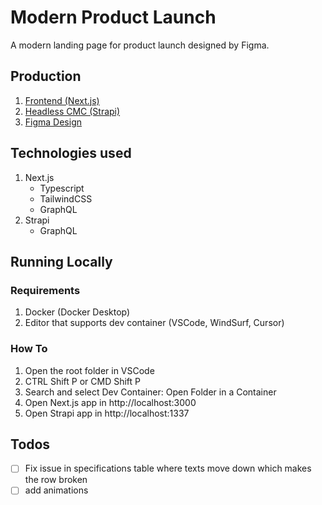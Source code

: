 # Modern Product Launch

A modern landing page for product launch designed by Figma.

## Production

1. [Frontend (Next.js)](https://modern-product-launch.hjcasayas.info)
1. [Headless CMC (Strapi)](https://strapi-modern-product-launch.hjcasayas.info)
1. [Figma Design](https://www.figma.com/community/file/1487309170684591074/modern-product-launch)

## Technologies used

1. Next.js
   - Typescript
   - TailwindCSS
   - GraphQL
2. Strapi
   - GraphQL

## Running Locally

### Requirements

1. Docker (Docker Desktop)
2. Editor that supports dev container (VSCode, WindSurf, Cursor)

### How To

1. Open the root folder in VSCode
2. CTRL Shift P or CMD Shift P
3. Search and select Dev Container: Open Folder in a Container
4. Open Next.js app in http://localhost:3000
5. Open Strapi app in http://localhost:1337

## Todos

- [ ] Fix issue in specifications table where texts move down which makes the row broken
- [ ] add animations
